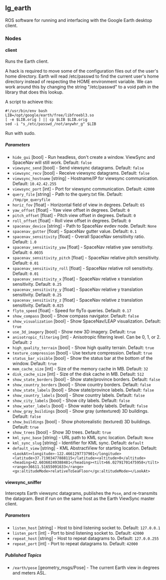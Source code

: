lg\_earth
---------

ROS software for running and interfacing with the Google Earth desktop client.

### Nodes

#### client

Runs the Earth client.

A hack is required to move some of the configuration files out of the user's home directory. Earth will read /etc/passwd to find the current user's home directory instead of respecting the HOME environment variable. We can work around this by changing the string "/etc/passwd" to a void path in the library that does this lookup.

A script to achieve this:

    #!/usr/bin/env bash
    LIB=/opt/google/earth/free/libfreebl3.so
    [ -e $LIB.orig ] || cp $LIB $LIB.orig
    sed -i "s_/etc/passwd_/not/anywhr_g" $LIB

Run with sudo.

##### Parameters

* `hide_gui` [bool] - Run headless, don't create a window. ViewSync and SpaceNav will still work. Default: `false`
* `viewsync_send` [bool] - Send viewsync datagrams. Default: `false`
* `viewsync_recv` [bool] - Receive viewsync datagrams. Default: `false`
* `viewsync_hostname` [string] - Hostname/IP for viewsync communication. Default: `10.42.42.255`
* `viewsync_port` [int] - Port for viewsync communication. Default: `42000`
* `query_file` [string] - Path to the query.txt file. Default: `/tmp/ge_queryfile`
* `horiz_fov` [float] - Horizontal field of view in degrees. Default: `65`
* `yaw_offset` [float] - Yaw view offset in degrees. Default: `0`
* `pitch_offset` [float] - Pitch view offset in degrees. Default: `0`
* `roll_offset` [float] - Roll view offset in degrees. Default: `0`
* `spacenav_device` [string] - Path to SpaceNav evdev node. Default: `None`
* `spacenav_gutter` [float] - SpaceNav gutter value. Default: `0.1`
* `spacenav_sensitivity` [float] - Overall SpaceNav sensitivity ratio. Default: `1.0`
* `spacenav_sensitivity_yaw` [float] - SpaceNav relative yaw sensitivity. Default: `0.0035`
* `spacenav_sensitivity_pitch` [float] - SpaceNav relative pitch sensitivity. Default: `0.01`
* `spacenav_sensitivity_roll` [float] - SpaceNav relative roll sensitivity. Default: `0.01`
* `spacenav_sensitivity_x` [float] - SpaceNav relative x translation sensitivity. Default: `0.25`
* `spacenav_sensitivity_y` [float] - SpaceNav relative y translation sensitivity. Default: `0.25`
* `spacenav_sensitivity_z` [float] - SpaceNav relative z translation sensitivity. Default: `0.025`
* `flyto_speed` [float] - Speed for flyTo queries. Default: `0.17`
* `show_compass` [bool] - Show compass navigator. Default: `false`
* `show_visualization` [bool] - Show SpaceNav/LEAP visualization. Default: `true`
* `use_3d_imagery` [bool] - Show new 3D imagery. Default: `true`
* `anisotropic_filtering` [int] - Anisotropic filtering level. Can be 0, 1, or 2. Default: `2`
* `high_quality_terrain` [bool] - Show high quality terrain. Default: `true`
* `texture_compression` [bool] - Use texture compression. Default: `true`
* `status_bar_visible` [bool] - Show the status bar at the bottom of the window. Default: `true`
* `mem_cache_size` [int] - Size of the memory cache in MB. Default: `32`
* `disk_cache_size` [int] - Size of the disk cache in MB. Default: `512`
* `show_state_borders` [bool] - Show state/province borders. Default: `false`
* `show_country_borders` [bool] - Show country borders. Default: `false`
* `show_state_labels` [bool] - Show state/province labels. Default: `false`
* `show_country_labels` [bool] - Show country labels. Default: `false`
* `show_city_labels` [bool] - Show city labels. Default: `false`
* `show_water_labels` [bool] - Show water body labels. Default: `false`
* `show_gray_buildings` [bool] - Show gray (untextured) 3D buildings. Default: `false`
* `show_buildings` [bool] - Show photorealistic (textured) 3D buildings. Default: `true`
* `show_trees` [bool] - Show 3D trees. Default: `true`
* `kml_sync_base` [string] - URL path to KML sync location. Default: `None`
* `kml_sync_slug` [string] - Identifier for KML sync. Default: `default`
* `default_view` [string] - KML AbstractView for starting location. Default: `<LookAt><longitude>-122.4661297737901</longitude><latitude>37.71903477888115</latitude><altitude>0</altitude><heading>42.60360249388481</heading><tilt>66.02791701475958</tilt><range>36611.51655091633</range><gx:altitudeMode>relativeToSeaFloor</gx:altitudeMode></LookAt>`

#### viewsync\_sniffer

Intercepts Earth viewsync datagrams, publishes the `Pose`, and re-transmits the datagram. Best if run on the same host as the Earth ViewSync master client.

##### Parameters

* `listen_host` [string] - Host to bind listening socket to. Default: `127.0.0.1`
* `listen_port` [int] - Port to bind listening socket to. Default: `42000`
* `repeat_host` [string] - Host to repeat datagrams to. Default: `127.0.0.255`
* `repeat_port` [int] - Port to repeat datagrams to. Default: `42000`

##### Published Topics

* `/earth/pose` [geometry\_msgs/Pose] - The current Earth view in degrees and meters ASL.

